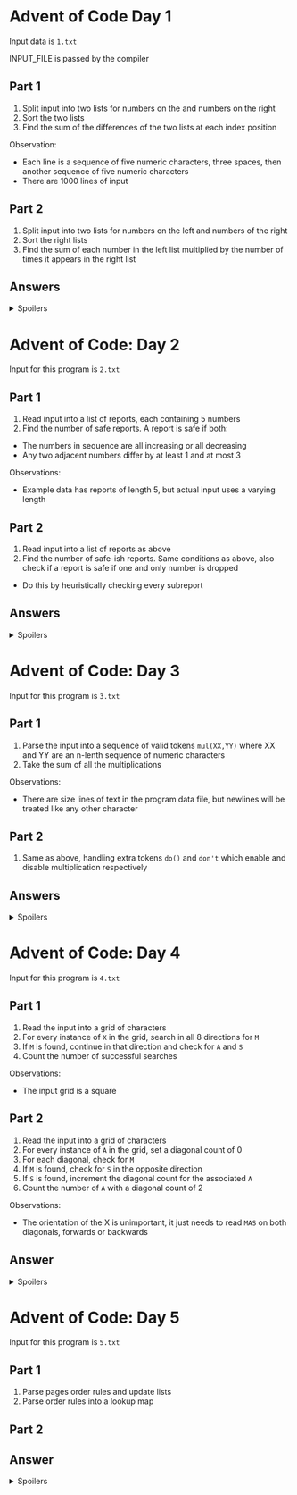 # Advent of Code Day 1

Input data is `1.txt`

INPUT_FILE is passed by the compiler

## Part 1

1. Split input into two lists for numbers on the and numbers on the right
2. Sort the two lists
3. Find the sum of the differences of the two lists at each index position

Observation:
- Each line is a sequence of five numeric characters, three spaces, then
  another sequence of five numeric characters
- There are 1000 lines of input

## Part 2

1. Split input into two lists for numbers on the left and numbers of the right
2. Sort the right lists
3. Find the sum of each number in the left list multiplied by the number of
   times it appears in the right list

## Answers

<details>
<summary>Spoilers</summary>
Part 1: 2742123

Part 2: 21328497
</details>

# Advent of Code: Day 2

Input for this program is `2.txt`

## Part 1

1. Read input into a list of reports, each containing 5 numbers
2. Find the number of safe reports. A report is safe if both:
 - The numbers in sequence are all increasing or all decreasing
 - Any two adjacent numbers differ by at least 1 and at most 3

Observations:
- Example data has reports of length 5, but actual input uses a varying
  length

## Part 2

1. Read input into a list of reports as above
2. Find the number of safe-ish reports. Same conditions as above, also check
   if a report is safe if one and only number is dropped
 - Do this by heuristically checking every subreport

## Answers

<details>
 <summary>Spoilers</summary>
 Part 1: 282

 Part 2: 349
</details>

# Advent of Code: Day 3

Input for this program is `3.txt`

## Part 1

1. Parse the input into a sequence of valid tokens `mul(XX,YY)` where XX and
   YY are an n-lenth sequence of numeric characters
2. Take the sum of all the multiplications

Observations:
- There are size lines of text in the program data file, but newlines will be
  treated like any other character

## Part 2

1. Same as above, handling extra tokens `do()` and `don't` which enable and
   disable multiplication respectively

## Answers

<details>
 <summary>Spoilers</summary>
 Part 1: 174103751

 Part 2: 100411201
</details>

# Advent of Code: Day 4

Input for this program is `4.txt`

## Part 1

1. Read the input into a grid of characters
2. For every instance of `X` in the grid, search in all 8 directions for `M`
3. If `M` is found, continue in that direction and check for `A` and `S`
4. Count the number of successful searches

Observations:
- The input grid is a square

## Part 2

1. Read the input into a grid of characters
2. For every instance of `A` in the grid, set a diagonal count of 0
3. For each diagonal, check for `M`
4. If `M` is found, check for `S` in the opposite direction
5. If `S` is found, increment the diagonal count for the associated `A`
6. Count the number of `A` with a diagonal count of 2

Observations:
- The orientation of the X is unimportant, it just needs to read `MAS` on both
  diagonals, forwards or backwards

## Answer

<details>
 <summary>Spoilers</summary>
 Part 1: 2575

 Part 2: 2041
</details>

# Advent of Code: Day 5

Input for this program is `5.txt`

## Part 1

1. Parse pages order rules and update lists
2. Parse order rules into a lookup map

## Part 2

## Answer

<details>
 <summary>Spoilers</summary>
 Part 1:

 Part 2:
</details>

